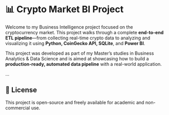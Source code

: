 # 📊 Crypto Market BI Project

Welcome to my Business Intelligence project focused on the cryptocurrency market. This project walks through a complete **end-to-end ETL pipeline**—from collecting real-time crypto data to analyzing and visualizing it using **Python, CoinGecko API, SQLite**, and **Power BI**.

This project was developed as part of my Master’s studies in Business Analytics & Data Science and is aimed at showcasing how to build a **production-ready, automated data pipeline** with a real-world application.

...

## 📜 License

This project is open-source and freely available for academic and non-commercial use.
